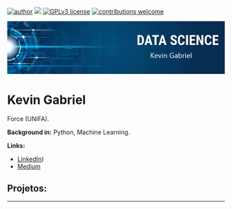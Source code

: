 [![author](https://img.shields.io/badge/author-carlosfab-red.svg)](https://www.linkedin.com/in/carlosfab) [![](https://img.shields.io/badge/python-3.7+-blue.svg)](https://www.python.org/downloads/release/python-365/) [![GPLv3 license](https://img.shields.io/badge/License-GPLv3-blue.svg)](http://perso.crans.org/besson/LICENSE.html) [![contributions welcome](https://img.shields.io/badge/contributions-welcome-brightgreen.svg?style=flat)](https://github.com/carlosfab/data_science/issues)

<p align="center">
  <img src="banner kevin.png" >
</p>

# Kevin Gabriel
 Force (UNIFA).

**Background in:** Python, Machine Learning.

**Links:**
* [LinkedIn](https://www.linkedin.com/in/kevin-costa-ds/))
* [Medium](https://www.medium.com)


## Projetos:


---




